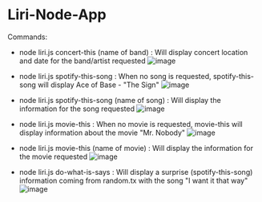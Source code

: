 # Liri-Node-App

Commands:

- node liri.js concert-this (name of band) : Will display concert location and date for the band/artist requested
![image](https://user-images.githubusercontent.com/24906805/57029854-f065f100-6c10-11e9-87f5-1ddac603b874.png)

- node liri.js spotify-this-song : When no song is requested, spotify-this-song will display Ace of Base - "The Sign"
![image](https://user-images.githubusercontent.com/24906805/57029967-3f138b00-6c11-11e9-83f4-d972c9366de9.png)

- node liri.js spotify-this-song (name of song) : Will display the information for the song requested
![image](https://user-images.githubusercontent.com/24906805/57029944-2c995180-6c11-11e9-9e90-2fa3b2993c27.png)

- node liri.js movie-this : When no movie is requested, movie-this will display information about the movie "Mr. Nobody"
![image](https://user-images.githubusercontent.com/24906805/57030002-5e121d00-6c11-11e9-8f18-32d2923d5569.png)

- node liri.js movie-this (name of movie) : Will display the information for the movie requested
![image](https://user-images.githubusercontent.com/24906805/57030024-6d916600-6c11-11e9-9767-e2b1df7ac776.png)

- node liri.js do-what-is-says : Will display a surprise (spotify-this-song) information coming from random.tx with the song "I want it that way"
![image](https://user-images.githubusercontent.com/24906805/57030040-797d2800-6c11-11e9-9d3d-612f74f0e90e.png)


